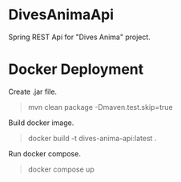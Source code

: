# DivesAnimaApi
Spring REST Api for "Dives Anima" project.

# Docker Deployment
Create .jar file.
> mvn clean package -Dmaven.test.skip=true

Build docker image.
> docker build -t dives-anima-api:latest .

Run docker compose.
> docker compose up
